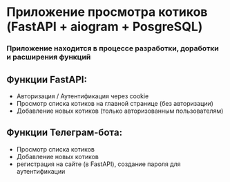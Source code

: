 # Приложение просмотра котиков (FastAPI + aiogram + PosgreSQL)

### Приложение находится в процессе разработки, доработки и расширения функций

## Функции FastAPI:
* Авторизация / Аутентификация через cookie
* Просмотр списка котиков на главной странице (без авторизации)
* Добавление новых котиков (только авторизованным пользователям)

## Функции Телеграм-бота:
* Просмотр списка котиков
* Добавление новых котиков
* регистрация на сайте (в FastAPI), создание пароля для аутентификации